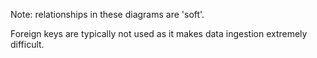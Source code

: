 Note: relationships in these diagrams are 'soft'. 
 
Foreign keys are typically not used as it makes data ingestion extremely difficult.
  
